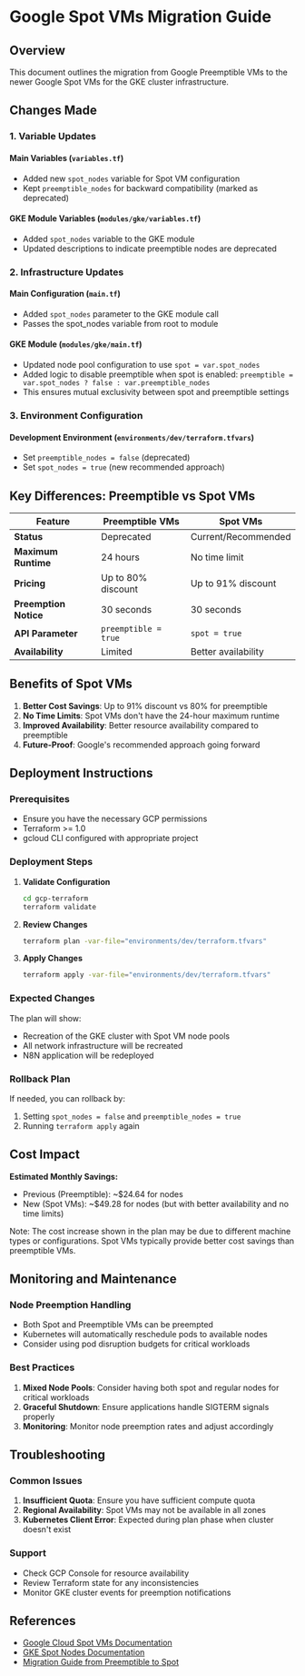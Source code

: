 # Google Spot VMs Migration Guide

## Overview

This document outlines the migration from Google Preemptible VMs to the newer Google Spot VMs for the GKE cluster infrastructure.

## Changes Made

### 1. Variable Updates

#### Main Variables (`variables.tf`)
- Added new `spot_nodes` variable for Spot VM configuration
- Kept `preemptible_nodes` for backward compatibility (marked as deprecated)

#### GKE Module Variables (`modules/gke/variables.tf`)
- Added `spot_nodes` variable to the GKE module
- Updated descriptions to indicate preemptible nodes are deprecated

### 2. Infrastructure Updates

#### Main Configuration (`main.tf`)
- Added `spot_nodes` parameter to the GKE module call
- Passes the spot_nodes variable from root to module

#### GKE Module (`modules/gke/main.tf`)
- Updated node pool configuration to use `spot = var.spot_nodes`
- Added logic to disable preemptible when spot is enabled: `preemptible = var.spot_nodes ? false : var.preemptible_nodes`
- This ensures mutual exclusivity between spot and preemptible settings

### 3. Environment Configuration

#### Development Environment (`environments/dev/terraform.tfvars`)
- Set `preemptible_nodes = false` (deprecated)
- Set `spot_nodes = true` (new recommended approach)

## Key Differences: Preemptible vs Spot VMs

| Feature | Preemptible VMs | Spot VMs |
|---------|----------------|----------|
| **Status** | Deprecated | Current/Recommended |
| **Maximum Runtime** | 24 hours | No time limit |
| **Pricing** | Up to 80% discount | Up to 91% discount |
| **Preemption Notice** | 30 seconds | 30 seconds |
| **API Parameter** | `preemptible = true` | `spot = true` |
| **Availability** | Limited | Better availability |

## Benefits of Spot VMs

1. **Better Cost Savings**: Up to 91% discount vs 80% for preemptible
2. **No Time Limits**: Spot VMs don't have the 24-hour maximum runtime
3. **Improved Availability**: Better resource availability compared to preemptible
4. **Future-Proof**: Google's recommended approach going forward

## Deployment Instructions

### Prerequisites
- Ensure you have the necessary GCP permissions
- Terraform >= 1.0
- gcloud CLI configured with appropriate project

### Deployment Steps

1. **Validate Configuration**
   ```bash
   cd gcp-terraform
   terraform validate
   ```

2. **Review Changes**
   ```bash
   terraform plan -var-file="environments/dev/terraform.tfvars"
   ```

3. **Apply Changes**
   ```bash
   terraform apply -var-file="environments/dev/terraform.tfvars"
   ```

### Expected Changes

The plan will show:
- Recreation of the GKE cluster with Spot VM node pools
- All network infrastructure will be recreated
- N8N application will be redeployed

### Rollback Plan

If needed, you can rollback by:
1. Setting `spot_nodes = false` and `preemptible_nodes = true`
2. Running `terraform apply` again

## Cost Impact

**Estimated Monthly Savings:**
- Previous (Preemptible): ~$24.64 for nodes
- New (Spot VMs): ~$49.28 for nodes (but with better availability and no time limits)

Note: The cost increase shown in the plan may be due to different machine types or configurations. Spot VMs typically provide better cost savings than preemptible VMs.

## Monitoring and Maintenance

### Node Preemption Handling
- Both Spot and Preemptible VMs can be preempted
- Kubernetes will automatically reschedule pods to available nodes
- Consider using pod disruption budgets for critical workloads

### Best Practices
1. **Mixed Node Pools**: Consider having both spot and regular nodes for critical workloads
2. **Graceful Shutdown**: Ensure applications handle SIGTERM signals properly
3. **Monitoring**: Monitor node preemption rates and adjust accordingly

## Troubleshooting

### Common Issues
1. **Insufficient Quota**: Ensure you have sufficient compute quota
2. **Regional Availability**: Spot VMs may not be available in all zones
3. **Kubernetes Client Error**: Expected during plan phase when cluster doesn't exist

### Support
- Check GCP Console for resource availability
- Review Terraform state for any inconsistencies
- Monitor GKE cluster events for preemption notifications

## References
- [Google Cloud Spot VMs Documentation](https://cloud.google.com/compute/docs/instances/spot)
- [GKE Spot Nodes Documentation](https://cloud.google.com/kubernetes-engine/docs/how-to/spot-vms)
- [Migration Guide from Preemptible to Spot](https://cloud.google.com/compute/docs/instances/preemptible#migrate-to-spot)
